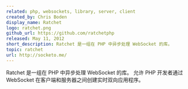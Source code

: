 ```yaml
---
related: php, websockets, library, server, client
created_by: Chris Boden
display_name: Ratchet
logo: ratchet.png
github_url: https://github.com/ratchetphp
released: May 11, 2012
short_description: Ratchet 是一组在 PHP 中异步处理 WebSocket 的库。
topic: ratchet
url: http://socketo.me/
---
```

Ratchet 是一组在 PHP 中异步处理 WebSocket 的库。
允许 PHP 开发者通过 WebSocket 在客户端和服务器之间创建实时双向应用程序。